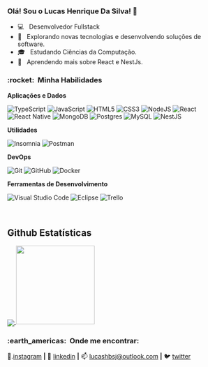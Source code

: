 <h3> Olá! Sou o Lucas Henrique Da Silva! 👋 </h3>

- 💻 &nbsp; Desenvolvedor Fullstack
- 🤔 &nbsp; Explorando novas tecnologias e desenvolvendo soluções de software.
- 🎓 &nbsp; Estudando Ciências da Computação.
- 🌱 &nbsp; Aprendendo mais sobre React e NestJs.

<h3> :rocket: &nbsp;Minha Habilidades </h3>

**Aplicações e Dados**

  ![TypeScript](https://img.shields.io/badge/typescript-%23007ACC.svg?style=for-the-badge&logo=typescript&logoColor=white)
  ![JavaScript](https://img.shields.io/badge/-JavaScript-333333?style=flat&logo=javascript)
  ![HTML5](https://img.shields.io/badge/html5-%23E34F26.svg?style=for-the-badge&logo=html5&logoColor=white)
  ![CSS3](https://img.shields.io/badge/css3-%231572B6.svg?style=for-the-badge&logo=css3&logoColor=white)
  ![NodeJS](https://img.shields.io/badge/node.js-6DA55F?style=for-the-badge&logo=node.js&logoColor=white)
  ![React](https://img.shields.io/badge/-React-333333?style=flat&logo=react)
  ![React Native](https://img.shields.io/badge/-React%20Native-333333?style=flat&logo=react)
  ![MongoDB](https://img.shields.io/badge/MongoDB-%234ea94b.svg?style=for-the-badge&logo=mongodb&logoColor=white)
  ![Postgres](https://img.shields.io/badge/postgres-%23316192.svg?style=for-the-badge&logo=postgresql&logoColor=white)
  ![MySQL](https://img.shields.io/badge/-MySQL-333333?style=flat&logo=mysql)
  ![NestJS](https://img.shields.io/badge/-NESTJS-333333?style=flat@logo=nestjs)

**Utilidades**

  ![Insomnia](https://img.shields.io/badge/-Insomnia-333333?style=flat&logo=insomnia)
  ![Postman](https://img.shields.io/badge/-Postman-333333?style=flat&logo=postman)

**DevOps**

  ![Git](https://img.shields.io/badge/-Git-333333?style=flat&logo=git)
  ![GitHub](https://img.shields.io/badge/-GitHub-333333?style=flat&logo=github)
  ![Docker](https://img.shields.io/badge/-Docker-333333?style=flat&logo=docker)

**Ferramentas de Desenvolvimento**

  ![Visual Studio Code](https://img.shields.io/badge/-Visual%20Studio%20Code-333333?style=flat&logo=visual-studio-code&logoColor=007ACC)
  ![Eclipse](https://img.shields.io/badge/-Eclipse-333333?style=flat&logo=eclipse-ide&logoColor=2C2255)
  ![Trello](https://img.shields.io/badge/-Trello-333333?style=flat&logo=trello&logoColor=007ACC)

<br/>

## **Github Estatísticas**
<a href="https://github.com/Luhen1">
  <img align="center" src="https://github-readme-stats.vercel.app/api/top-langs/?username=Luhen1&theme=dracula&hide_langs_below=1" />
</a>
<a href="https://github.com/Luhen1">
  <img height="180em" src="https://github-readme-stats.vercel.app/api?username=Luhen1&theme=dracula&show_icons=true" />
</a>

<br/>

[instagram]: https://www.instagram.com/lucas.henrii/
[twitter]: https://twitter.com/LuhenDev
[linkedin]: https://www.linkedin.com/in/lucas-da-silva-6ba464121

<h3> :earth_americas: &nbsp;Onde me encontrar: </h3> 

📸.[instagram] **|**
👔 [linkedin] **|**
📫 lucashbsj@outlook.com **|**
🐦 [twitter] 
 

